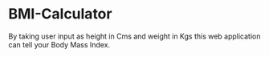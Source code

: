 # BMI-Calculator
By taking user input as height in Cms and weight in Kgs this web application can tell your Body Mass Index.
